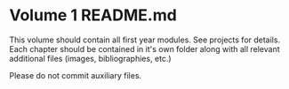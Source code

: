 Volume 1 README.md
==================================================
This volume should contain all first year modules.
See projects for details. Each chapter should be
contained in it's own folder along with all
relevant additional files (images, bibliographies, etc.)

Please do not commit auxiliary files.
